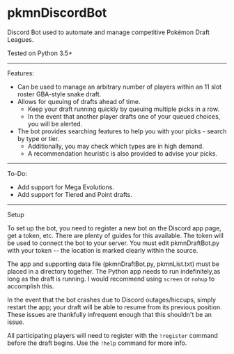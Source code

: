 # pkmnDiscordBot

Discord Bot used to automate and manage competitive Pokémon Draft Leagues.

Tested on Python 3.5+

--------------------------------------------------------------------------------------------------

Features:
- Can be used to manage an arbitrary number of players within an 11 slot roster GBA-style snake draft.
- Allows for queuing of drafts ahead of time.
  - Keep your draft running quickly by queuing multiple picks in a row.
  - In the event that another player drafts one of your queued choices, you will be alerted.
- The bot provides searching features to help you with your picks - search by type or tier.
  - Additionally, you may check which types are in high demand.
  - A recommendation heuristic is also provided to advise your picks.

--------------------------------------------------------------------------------------------------

To-Do:
- Add support for Mega Evolutions.
- Add support for Tiered and Point drafts.

--------------------------------------------------------------------------------------------------

Setup

To set up the bot, you need to register a new bot on the Discord app page, get a token, etc. There are plenty of guides for this available. The token will be used to connect the bot to your server. You must edit pkmnDraftBot.py with your token -- the location is marked clearly within the source.

The app and supporting data file (pkmnDraftBot.py, pkmnList.txt) must be placed in a directory together. The Python app needs to run indefinitely,as long as the draft is running. I would recommend using `screen` or `nohup` to accomplish this.

In the event that the bot crashes due to Discord outages/hiccups, simply restart the app; your draft will be able to resume from its previous position. These issues are thankfully infrequent enough that this shouldn't be an issue.

All participating players will need to register with the `!register` command before the draft begins. Use the `!help` command for more info.

